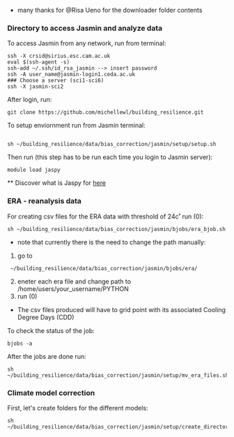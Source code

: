 - many thanks for @Risa Ueno for the downloader folder contents 
### Directory to access Jasmin and analyze data

To access Jasmin from any network, run from terminal:

```
ssh -X crsid@sirius.esc.cam.ac.uk
eval $(ssh-agent -s)
ssh-add ~/.ssh/id_rsa_jasmin --> insert password
ssh -A user_name@jasmin-login1.ceda.ac.uk
### Choose a server (sci1-sci6)
ssh -X jasmin-sci2
```
After login, run:

```
git clone https://github.com/michellewl/building_resilience.git
```

To setup enviornment run from Jasmin terminal:

```

sh ~/building_resilience/data/bias_correction/jasmin/setup/setup.sh
```

Then run (this step has to be run each time you login to Jasmin server):

```
module load jaspy
```
** Discover what is Jaspy for [here](https://help.jasmin.ac.uk/article/4729-jaspy-envs)

### ERA - reanalysis data

For creating csv files for the ERA data with threshold of 24c˚ run (0):

```
sh ~/building_resilience/data/bias_correction/jasmin/bjobs/era_bjob.sh
```
* note that currently there is the need to change the path manually:
1. go to 
```
 ~/building_resilience/data/bias_correction/jasmin/bjobs/era/
```
2. eneter each era file and change path to /home/users/your_username/PYTHON
3. run (0)
- The csv files produced will have to grid point with its associated Cooling Degree Days (CDD)

To check the status of the job:

```
bjobs -a
```

After the jobs are done run: 

```
sh ~/building_resilience/data/bias_correction/jasmin/setup/mv_era_files.sh
```

### Climate model correction 

First, let's create folders for the different models: 
```
sh ~/building_resilience/data/bias_correction/jasmin/setup/create_directories_climate_models.sh
```


